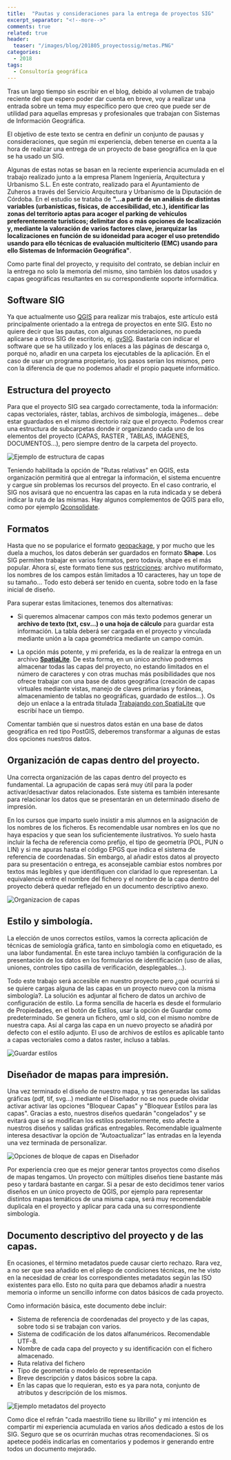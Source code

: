 ```yaml
---
title:  "Pautas y consideraciones para la entrega de proyectos SIG"
excerpt_separator: "<!--more-->"
comments: true
related: true
header:
  teaser: "/images/blog/201805_proyectossig/metas.PNG"
categories: 
  - 2018
tags:
  - Consultoría geográfica
---
```



Tras un largo tiempo sin escribir en el blog, debido al volumen de trabajo reciente del que espero poder dar cuenta en breve, voy a realizar una entrada sobre un tema muy específico pero que creo que puede ser de utilidad para aquellas empresas y profesionales que trabajan con Sistemas de Información Geográfica. 

El objetivo de este texto se centra en definir un conjunto de pausas y consideraciones, que según mi experiencia, deben tenerse en cuenta a la hora de realizar una entrega de un proyecto de base geográfica en la que se ha usado un SIG.

Algunas de estas notas se basan en la reciente experiencia acumulada en el trabajo realizado junto a la empresa Planem Ingeniería, Arquitectura y Urbanismo S.L. En este contrato, realizado para el Ayuntamiento de Zuheros a través del Servicio Arquitectura y Urbanismo de la Diputación de Córdoba. En el estudio se trataba de **"…a partir de un análisis de distintas variables (urbanísticas, físicas, de accesibilidad, etc.), identificar las zonas del territorio aptas para acoger el parking de vehículos preferentemente turísticos; delimitar dos o más opciones de localización y, mediante la valoración de varios factores clave, jerarquizar las localizaciones en función de su idoneidad para acoger el uso pretendido usando para ello técnicas de evaluación multiciterio (EMC) usando para ello Sistemas de Información Geográfica"**.

Como parte final del proyecto, y requisito del contrato, se debían incluir en la entrega no solo la memoria del mismo, sino también los datos usados y capas geográficas resultantes en su correspondiente soporte informática.

## Software SIG

Ya que actualmente uso [QGIS](https://www.qgis.org/) para realizar mis trabajos, este artículo está principalmente orientado a la entrega de proyectos en ente SIG. Esto no quiere decir que las pautas, con algunas consideraciones, no pueda aplicarse a otros SIG de escritorio, ej. [gvSIG](http://www.gvsig.com/es). Bastaría con indicar el software que se ha utilizado y los enlaces a las páginas de descarga o, porqué no, añadir en una carpeta los ejecutables de la aplicación. En el caso de usar un programa propietario, los pasos serían los mismos, pero con la diferencia de que no podemos añadir el propio paquete informático.

## Estructura del proyecto

Para que el proyecto SIG sea cargado correctamente, toda la información: capas vectoriales, ráster, tablas, archivos de simbología, imágenes... debe estar guardados en el mismo directorio raíz que el proyecto. Podemos crear una estructura de subcarpetas donde ir organizando cada uno de los elementos del proyecto (CAPAS, RASTER , TABLAS, IMÁGENES, DOCUMENTOS...), pero siempre dentro de la carpeta del proyecto.

![Ejemplo de estructura de capas](/images/blog/201805_proyectossig/carpetas.PNG)

Teniendo habilitada la opción de "Rutas relativas" en QGIS, esta organización permitirá que al entregar la información, el sistema encuentre y cargue sin problemas los recursos del proyecto. En el caso contrario, el SIG nos avisará que no encuentra las capas en la ruta indicada y se deberá indicar la ruta de las mismas. Hay algunos complementos de QGIS para ello, como por ejemplo [Qconsolidate](http://plugins.qgis.org/plugins/qconsolidate/).

## Formatos

Hasta que no se popularice el formato [geopackage](https://www.geopackage.org/), y por mucho que les duela a muchos, los datos deberán ser guardados en formato **Shape**. Los SIG permiten trabajar en varios formatos, pero todavía, shape es el más popular. Ahora sí, este formato tiene sus [restricciones](http://switchfromshapefile.org/): archivo mutiformato, los nombres de los campos están limitados a 10 caracteres, hay un tope de su tamaño... Todo esto deberá ser tenido en cuenta, sobre todo en la fase inicial de diseño.

Para superar estas limitaciones, tenemos dos alternativas:

- Si queremos almacenar campos con más texto podemos generar un **archivo de texto (txt, csv...) o una hoja de cálculo** para guardar esta información. La tabla deberá ser cargada en el proyecto y vinculada mediante unión a la capa geométrica mediante un campo común.

- La opción más potente, y mi preferida, es la de realizar la entrega en un archivo [**SpatiaLite**](https://live.osgeo.org/es/overview/spatialite_overview.html). De esta forma, en un único archivo podremos almacenar todas las capas del proyecto, no estando limitados en el número de caracteres y con otras muchas más posibilidades que nos ofrece trabajar con una base de datos geográfica (creación de capas virtuales mediante vistas, manejo de claves primarias y foráneas, almacenamiento de tablas no geográficas, guardado de estilos...). Os dejo un enlace a la entrada titulada [Trabajando con SpatiaLite](http://www.sigdeletras.com/2014/trabajando-con-spatialite/)  que escribí hace un tiempo.

Comentar también que si nuestros datos están en una base de datos geográfica en red tipo PostGIS, deberemos transformar a algunas de estas dos opciones nuestros datos.

## Organización de capas dentro del proyecto.

Una correcta organización de las capas dentro del proyecto es fundamental. La agrupación de capas será muy útil para la poder activar/desactivar datos relacionados. Este sistema es también interesante para relacionar los datos que se presentarán en un determinado diseño de impresión. 

En los cursos que imparto suelo insistir a mis alumnos en la asignación de los nombres de los ficheros. Es recomendable usar nombres en los que no haya espacios y que sean los suficientemente ilustrativos. Yo suelo hasta incluir la fecha de referencia como prefijo, el tipo de geometría (POL, PUN o LIN) y si me apuras hasta el código EPGS que indica el sistema de referencia de coordenadas. Sin embargo, al añadir estos datos al proyecto para su presentación o entrega, es aconsejable cambiar estos nombres por textos más legibles y que identifiquen con claridad lo que representan. La equivalencia entre el nombre del fichero y el nombre de la capa dentro del proyecto deberá quedar reflejado en un documento descriptivo anexo. 

![Organizacion de capas](/images/blog/201805_proyectossig/capas.PNG)

## Estilo y simbología.

La elección de unos correctos estilos, vamos la correcta aplicación de técnicas de semiología gráfica, tanto en simbología como en etiquetado, es una labor fundamental. En este tarea incluyo también la configuración de la presentación de los datos en los formularios de identificación (uso de alias, uniones, controles tipo casilla de verificación, desplegables...). 

Todo este trabajo será accesible en nuestro proyecto pero ¿qué ocurrirá si se quiere cargas alguna de las capas en un proyecto nuevo con la misma simbología?. La solución es adjuntar al fichero de datos un archivo de configuración de estilo. La forma sencilla de hacerla es desde el formulario de Propiedades, en el botón de Estilos, usar la opción de Guardar como predeterminado. Se genera un fichero, qml o sld, con el mismo nombre de nuestra capa. Así al carga las capa en un nuevo proyecto se añadirá por defecto con el estilo adjunto. El uso de  archivos de estilos es aplicable tanto a capas vectoriales como a datos raster, incluso a tablas.

![Guardar estilos](/images/blog/201805_proyectossig/estilo.PNG)

## Diseñador de mapas para impresión.

Una vez terminado el diseño de nuestro mapa, y tras generadas las salidas gráficas (pdf, tif, svg...) mediante el Diseñador no se nos puede olvidar activar activar las opciones "Bloquear Capas" y "Bloquear Estilos para las capas". Gracias a esto, nuestros diseños quedarán "congelados" y se evitará que si se modifican los estilos posteriormente, esto afecte a nuestros diseños  y salidas gráficas entregables. Recomendable igualmente interesa desactivar la opción de “Autoactualizar” las entradas en la leyenda una vez terminada de personalizar.

![Opciones de bloque de capas en Diseñador](/images/blog/201805_proyectossig/bloqueocapas.PNG)

Por experiencia creo que es mejor generar tantos proyectos como diseños de mapas tengamos. Un proyecto con múltiples diseños tiene bastante más peso y tardará bastante en cargar. Si a pesar de esto decidimos tener varios diseños en un único proyecto de QGIS, por ejemplo para representar distintos mapas temáticos de una misma capa, será muy recomendable duplicala en el proyecto y aplicar para cada una su correspondiente simbología. 

## Documento descriptivo del proyecto y de las capas.

En ocasiones, el término metadatos puede causar cierto rechazo. Rara vez, a no ser que sea añadido en el pliego de condiciones técnicas, me he visto en la necesidad de crear los correspondientes metadatos según las ISO existentes para ello. Esto no quita para que debamos añadir a nuestra memoria o informe un sencillo informe con datos básicos de cada proyecto. 

Como información básica, este documento debe incluir:

- Sistema de referencia de coordenadas del proyecto y de las capas, sobre todo si se trabajan con varios.
- Sistema de codificación de los datos alfanuméricos. Recomendable UTF-8.
- Nombre de cada capa del proyecto y su identificación con el fichero almacenado.
- Ruta relativa del fichero
- Tipo de geometría o modelo de representación
- Breve descripción y datos básicos sobre la capa.
- En las capas que lo requieran, esto es ya para nota, conjunto de atributos y descripción de los mismos.

![Ejemplo metadatos del proyecto](/images/blog/201805_proyectossig/metas.PNG)

Como dice el refrán "cada maestrillo tiene su librillo" y mi intención es compartir mi experiencia acumulada en varios años dedicado a estos de los SIG. Seguro que se os ocurrirán muchas otras recomendaciones. Si os apetece podéis indicarlas en comentarios y podemos ir generando entre todos un documento mejorado.

